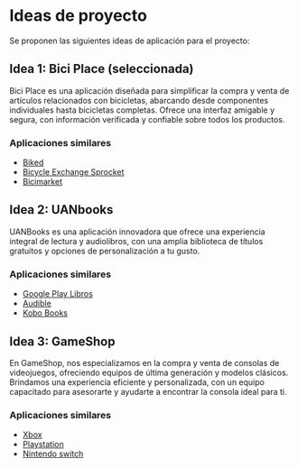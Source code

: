 # Ideas de proyecto 

Se proponen las siguientes ideas de aplicación para el proyecto:

## Idea 1: Bici Place (seleccionada)

Bici Place es una aplicación diseñada para simplificar la compra y venta de artículos relacionados con bicicletas, abarcando desde componentes individuales hasta 
bicicletas completas. Ofrece una interfaz amigable y segura, con información verificada y confiable sobre todos los productos.



### Aplicaciones similares

- [Biked](https://play.google.com/store/search?q=biked&c=apps&hl=es_CO&gl=US)
- [Bicycle Exchange Sprocket](https://play.google.com/store/apps/details?id=com.retrographic.sprocket&hl=es_CO&gl=US)
- [Bicimarket](https://play.google.com/store/search?q=bicimarket&c=apps&hl=es_CO&gl=US)

## Idea 2: UANbooks 

UANBooks es una aplicación innovadora que ofrece una experiencia integral de lectura y audiolibros, con una amplia biblioteca de títulos gratuitos y opciones de personalización a tu gusto.

### Aplicaciones similares

- [Google Play Libros](https://play.google.com/store/apps/details?id=com.google.android.apps.books&hl=es_CO&gl=US)
- [Audible](https://play.google.com/store/search?q=audible&c=apps&hl=es_CO&gl=US)
- [Kobo Books](https://play.google.com/store/search?q=kobo&c=apps&hl=es_CO&gl=US)
## Idea 3: GameShop

En GameShop, nos especializamos en la compra y venta de consolas de videojuegos, ofreciendo equipos de última generación y modelos clásicos. Brindamos una experiencia 
eficiente y personalizada, con un equipo capacitado para asesorarte y ayudarte a encontrar la consola ideal para ti.
### Aplicaciones similares

- [Xbox](https://play.google.com/store/apps/details?id=com.microsoft.xboxone.smartglass&hl=en_US)
- [Playstation](https://play.google.com/store/search?q=playstation&c=apps&hl=en_US)
- [Nintendo switch](https://www.nintendo.com/es-co/switch/)
